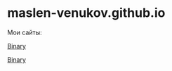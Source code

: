 # maslen-venukov.github.io
Мои сайты:

[Binary](https://maslen-venukov.github.io/binary/ "Первый адаптивный лендинг")

[Binary](https://maslen-venukov.github.io/mycompany/ "Второй адаптивный лендинг")
